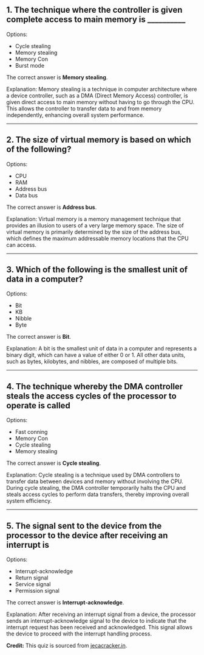 ## 1. The technique where the controller is given complete access to main memory is __________

Options:
- Cycle stealing
- Memory stealing
- Memory Con
- Burst mode

The correct answer is **Memory stealing**.

Explanation: Memory stealing is a technique in computer architecture where a device controller, such as a DMA (Direct Memory Access) controller, is given direct access to main memory without having to go through the CPU. This allows the controller to transfer data to and from memory independently, enhancing overall system performance.

---

## 2. The size of virtual memory is based on which of the following?

Options:
- CPU
- RAM
- Address bus
- Data bus

The correct answer is **Address bus**.

Explanation: Virtual memory is a memory management technique that provides an illusion to users of a very large memory space. The size of virtual memory is primarily determined by the size of the address bus, which defines the maximum addressable memory locations that the CPU can access.

---

## 3. Which of the following is the smallest unit of data in a computer?

Options:
- Bit
- KB
- Nibble
- Byte

The correct answer is **Bit**.

Explanation: A bit is the smallest unit of data in a computer and represents a binary digit, which can have a value of either 0 or 1. All other data units, such as bytes, kilobytes, and nibbles, are composed of multiple bits.

---

## 4. The technique whereby the DMA controller steals the access cycles of the processor to operate is called

Options:
- Fast conning
- Memory Con
- Cycle stealing
- Memory stealing

The correct answer is **Cycle stealing**.

Explanation: Cycle stealing is a technique used by DMA controllers to transfer data between devices and memory without involving the CPU. During cycle stealing, the DMA controller temporarily halts the CPU and steals access cycles to perform data transfers, thereby improving overall system efficiency.

---

## 5. The signal sent to the device from the processor to the device after receiving an interrupt is

Options:
- Interrupt-acknowledge
- Return signal
- Service signal
- Permission signal

The correct answer is **Interrupt-acknowledge**.

Explanation: After receiving an interrupt signal from a device, the processor sends an interrupt-acknowledge signal to the device to indicate that the interrupt request has been received and acknowledged. This signal allows the device to proceed with the interrupt handling process.

**Credit:** This quiz is sourced from [jecacracker.in](https://jecacracker.in/Daily_Quiz/).

